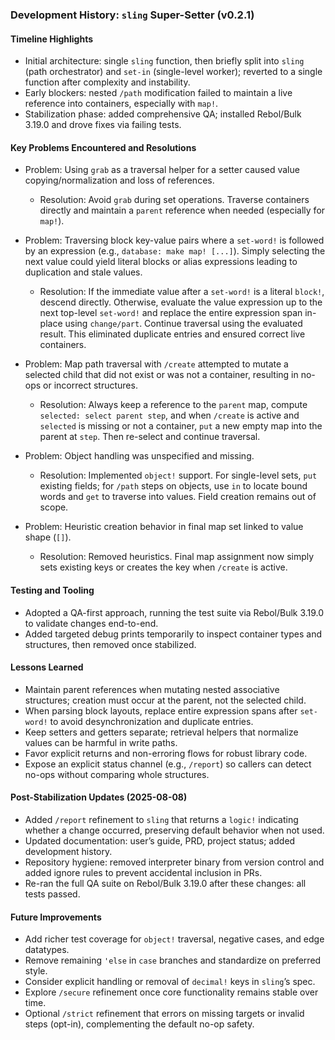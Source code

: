 ### Development History: `sling` Super-Setter (v0.2.1)

#### Timeline Highlights
- Initial architecture: single `sling` function, then briefly split into `sling` (path orchestrator) and `set-in` (single-level worker); reverted to a single function after complexity and instability.
- Early blockers: nested `/path` modification failed to maintain a live reference into containers, especially with `map!`.
- Stabilization phase: added comprehensive QA; installed Rebol/Bulk 3.19.0 and drove fixes via failing tests.

#### Key Problems Encountered and Resolutions
- Problem: Using `grab` as a traversal helper for a setter caused value copying/normalization and loss of references.
  - Resolution: Avoid `grab` during set operations. Traverse containers directly and maintain a `parent` reference when needed (especially for `map!`).

- Problem: Traversing block key-value pairs where a `set-word!` is followed by an expression (e.g., `database: make map! [...]`). Simply selecting the next value could yield literal blocks or alias expressions leading to duplication and stale values.
  - Resolution: If the immediate value after a `set-word!` is a literal `block!`, descend directly. Otherwise, evaluate the value expression up to the next top-level `set-word!` and replace the entire expression span in-place using `change/part`. Continue traversal using the evaluated result. This eliminated duplicate entries and ensured correct live containers.

- Problem: Map path traversal with `/create` attempted to mutate a selected child that did not exist or was not a container, resulting in no-ops or incorrect structures.
  - Resolution: Always keep a reference to the `parent` map, compute `selected: select parent step`, and when `/create` is active and `selected` is missing or not a container, `put` a new empty map into the parent at `step`. Then re-select and continue traversal.

- Problem: Object handling was unspecified and missing.
  - Resolution: Implemented `object!` support. For single-level sets, `put` existing fields; for `/path` steps on objects, use `in` to locate bound words and `get` to traverse into values. Field creation remains out of scope.

- Problem: Heuristic creation behavior in final map set linked to value shape (`[]`).
  - Resolution: Removed heuristics. Final map assignment now simply sets existing keys or creates the key when `/create` is active.

#### Testing and Tooling
- Adopted a QA-first approach, running the test suite via Rebol/Bulk 3.19.0 to validate changes end-to-end.
- Added targeted debug prints temporarily to inspect container types and structures, then removed once stabilized.

#### Lessons Learned
- Maintain parent references when mutating nested associative structures; creation must occur at the parent, not the selected child.
- When parsing block layouts, replace entire expression spans after `set-word!` to avoid desynchronization and duplicate entries.
- Keep setters and getters separate; retrieval helpers that normalize values can be harmful in write paths.
- Favor explicit returns and non-erroring flows for robust library code.
- Expose an explicit status channel (e.g., `/report`) so callers can detect no-ops without comparing whole structures.

#### Post-Stabilization Updates (2025-08-08)
- Added `/report` refinement to `sling` that returns a `logic!` indicating whether a change occurred, preserving default behavior when not used.
- Updated documentation: user’s guide, PRD, project status; added development history.
- Repository hygiene: removed interpreter binary from version control and added ignore rules to prevent accidental inclusion in PRs.
- Re-ran the full QA suite on Rebol/Bulk 3.19.0 after these changes: all tests passed.

#### Future Improvements
- Add richer test coverage for `object!` traversal, negative cases, and edge datatypes.
- Remove remaining `'else` in `case` branches and standardize on preferred style.
- Consider explicit handling or removal of `decimal!` keys in `sling`’s spec.
- Explore `/secure` refinement once core functionality remains stable over time.
- Optional `/strict` refinement that errors on missing targets or invalid steps (opt-in), complementing the default no-op safety.
